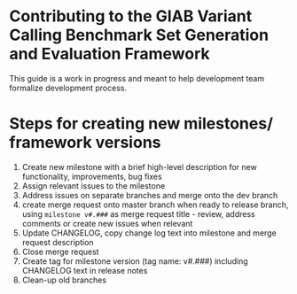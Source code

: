 # Contributing to the GIAB Variant Calling Benchmark Set Generation and Evaluation Framework
This guide is a work in progress and meant to help development team formalize development process.

# Steps for creating new milestones/ framework versions
1. Create new milestone with a brief high-level description for new functionality, improvements, bug fixes
1. Assign relevant issues to the milestone
1. Address issues on separate branches and merge onto the dev branch
1. create merge request onto master branch when ready to release branch, using `milestone v#.###` as merge request title - review, address comments or create new issues when relevant
1. Update CHANGELOG, copy change log text into milestone and merge request description
1. Close merge request
1. Create tag for milestone version (tag name: v#.###) including CHANGELOG text in release notes
1. Clean-up old branches